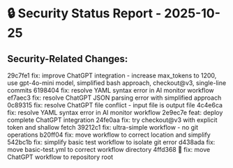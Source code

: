 # 🔒 Security Status Report - 2025-10-25
## Security-Related Changes:
29c7fe1 fix: improve ChatGPT integration - increase max_tokens to 1200, use gpt-4o-mini model, simplified bash approach, checkout@v3, single-line commits
6198404 fix: resolve YAML syntax error in AI monitor workflow
ef7aec3 fix: resolve ChatGPT JSON parsing error with simplified approach
0c89315 fix: resolve ChatGPT file conflict - input file is output file
4c4e6ca fix: resolve YAML syntax error in AI monitor workflow
2e9ec7e feat: deploy complete ChatGPT integration
24fe0aa fix: try checkout@v3 with explicit token and shallow fetch
39212c1 fix: ultra-simple workflow - no git operations
b20ff04 fix: move workflow to correct location and simplify
542bc1b fix: simplify basic test workflow to isolate git error
d438ada fix: move basic-test.yml to correct workflow directory
4ffd368 🚀 fix: move ChatGPT workflow to repository root

